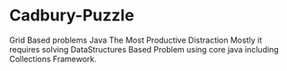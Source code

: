 # Cadbury-Puzzle
Grid Based problems Java
The Most Productive Distraction
Mostly it requires solving DataStructures Based Problem using core java including Collections Framework.
